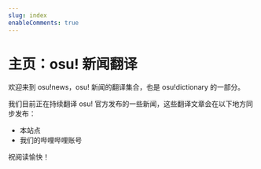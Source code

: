 ```yaml
---
slug: index
enableComments: true
---
```


# 主页：osu! 新闻翻译

欢迎来到 osu!news，osu! 新闻的翻译集合，也是 osu!dictionary 的一部分。

我们目前正在持续翻译 osu! 官方发布的一些新闻，这些翻译文章会在以下地方同步发布：

- 本站点
- 我们的哔哩哔哩账号

祝阅读愉快！

<!-- truncate -->
